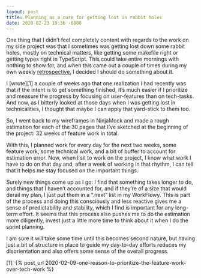 ```yaml
---
layout: post
title: Planning as a cure for getting lost in rabbit holes
date: 2020-02-23 19:36 -0800
---
```


One thing that I didn’t feel completely content with regards to the work on my side project was that I sometimes was getting lost down some rabbit holes, mostly on technical matters, like getting some makefile right or getting types right in TypeScript. This could take entire mornings with nothing to show for, and when this came out a couple of times during my own weekly [retrospective][0], I decided I should do something about it.

I [wrote][1] a couple of weeks ago that one realization I had recently was that if the intent is to get something finished, it’s much easier if I prioritize and measure the progress by focusing on user-features than on tech-tasks. And now, as I bitterly looked at those days when I was getting lost in technicalities, I thought that maybe I can apply that yard-stick to them too.

So, I went back to my wireframes in NinjaMock and made a rough estimation for each of the 30 pages that I’ve sketched at the beginning of the project: 32 weeks of feature work in total.

With this, I planned work for every day for the next two weeks, some feature work, some technical work, and a bit of buffer to account for estimation error. Now, when I sit to work on the project, I know what work I have to do on that day and, after a week of working in that rhythm, I can tell that it helps me stay focused on the important things.

Surely new things come up as I go: I find that something takes longer to do, and things that I haven’t accounted for, and if they’re of a size that would derail my plan, I just put them in a “.next” list in my WorkFlowy. This is part of the process and doing this consciously and less reactive gives me a sense of predictability and stability, which I find is important for any long-term effort. It seems that this process also pushes me to do the estimation more diligently, invest just a little more time to think about it when I do the sprint planning.

I am sure it will take some time until this becomes second nature, but having just a bit of structure in place to guide my day-to-day efforts reduces my disorientation and also offers some sense of the overall progress.

[0]: https://www.scrum.org/resources/what-is-a-sprint-retrospective
[1]: {% post_url 2020-02-09-one-reason-to-prioritize-the-feature-work-over-tech-work %}
